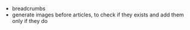 - breadcrumbs
- generate images before articles, to check if they exists and add them only if they do